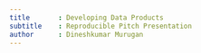 ```yaml
---
title       : Developing Data Products
subtitle    : Reproducible Pitch Presentation
author      : Dineshkumar Murugan
---
```


